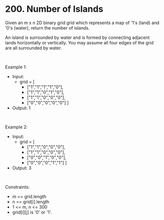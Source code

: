 # 200. Number of Islands

Given an m x n 2D binary grid grid which represents a map of '1's (land) and '0's (water), return the number of islands.

An island is surrounded by water and is formed by connecting adjacent lands horizontally or vertically. You may assume all four edges of the grid are all surrounded by water.

<br/>

Example 1:
- Input: 
  - grid = [
  	- ["1","1","1","1","0"],
  	- ["1","1","0","1","0"],
  	- ["1","1","0","0","0"],
  	- ["0","0","0","0","0"]
	]
- Output: 1

<br/>

Example 2:
- Input: 
  - grid = [
  	- ["1","1","0","0","0"],
  	- ["1","1","0","0","0"],
  	- ["0","0","1","0","0"],
  	- ["0","0","0","1","1"]
	]
- Output: 3

<br/>

Constraints:
- m == grid.length
- n == grid[i].length
- 1 &lt;= m, n &lt;= 300
- grid[i][j] is '0' or '1'.